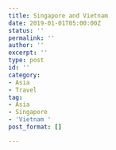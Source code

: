 ```yaml
---
title: Singapore and Vietnam
date: 2019-01-01T05:00:00Z
status: ''
permalink: ''
author: ''
excerpt: ''
type: post
id: ''
category:
- Asia
- Travel
tag:
- Asia
- Singapore
- 'Vietnam '
post_format: []

---
```

